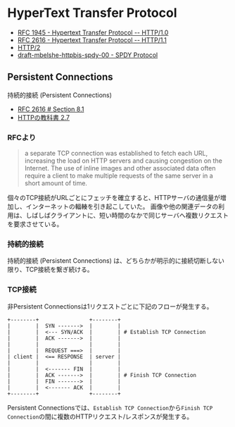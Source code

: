 # HyperText Transfer Protocol

 * [RFC 1945 - Hypertext Transfer Protocol -- HTTP/1.0](http://tools.ietf.org/html/rfc1945)
 * [RFC 2616 - Hypertext Transfer Protocol -- HTTP/1.1](http://tools.ietf.org/html/rfc2616)
 * [HTTP/2](http://http2.github.io/)
 * [draft-mbelshe-httpbis-spdy-00 - SPDY Protocol](http://tools.ietf.org/html/draft-mbelshe-httpbis-spdy-00)

## Persistent Connections

持続的接続 (Persistent Connections) 

 * [RFC 2616 # Section 8.1](http://tools.ietf.org/html/rfc2616#section-8.1)
 * [HTTPの教科書 2.7](http://www.amazon.co.jp/exec/obidos/ASIN/B00EESW7K0/hifumiass-22/ref=nosim/)

### RFCより

> a separate TCP connection was established to fetch each URL, increasing the load on HTTP servers and causing congestion on the Internet.
> The use of inline images and other associated data often require a client to make multiple requests of the same server in a short amount of time.

個々のTCP接続がURLごとにフェッチを確立すると、HTTPサーバの通信量が増加し、インターネットの輻輳を引き起こしていた。
画像や他の関連データの利用は、しばしばクライアントに、短い時間のなかで同じサーバへ複数リクエストを要求させている。

### 持続的接続

持続的接続 (Persistent Connections) は、どちらかが明示的に接続切断しない限り、TCP接続を繋ぎ続ける。

### TCP接続

非Persistent Connectionsは1リクエストごとに下記のフローが発生する。

```
+--------+                +--------+
|        |  SYN ------->  |        |
|        |  <--- SYN/ACK  |        | # Establish TCP Connection
|        |  ACK ------->  |        |
|        |                |        |
|        |  REQUEST ===>  |        |
| client |  <== RESPONSE  | server |
|        |                |        |
|        |  <------- FIN  |        |
|        |  ACK ------->  |        | # Finish TCP Connection
|        |  FIN ------->  |        |
|        |  <------- ACK  |        |
+--------+                +--------+
```

Persistent Connectionsでは、`Establish TCP Connection`から`Finish TCP Connection`の間に複数のHTTPリクエスト/レスポンスが発生する。